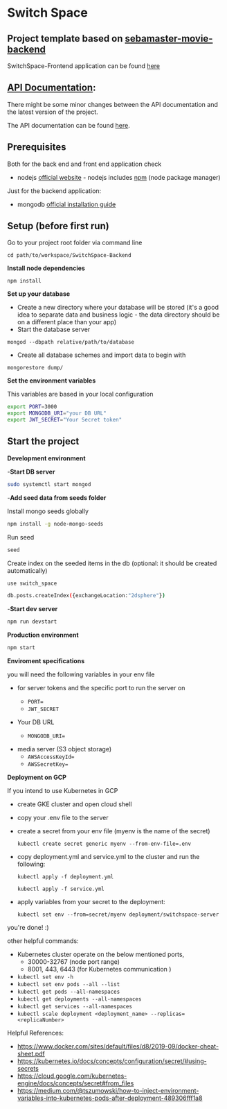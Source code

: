 # Switch Space

## Project template based on [sebamaster-movie-backend](https://github.com/sebischair/sebamaster-movie-backend/)

SwitchSpace-Frontend application can be found [here](https://github.com/AbdelrahmanKhaledAmer/SwitchSpace-Frontend)

## [API Documentation](https://app.swaggerhub.com/apis-docs/AbdelrahmanKhaledAmer/SwitchSpace/0.0.1#/):

There might be some minor changes between the API documentation and the latest version of the project.

The API documentation can be found [here](https://app.swaggerhub.com/apis-docs/AbdelrahmanKhaledAmer/SwitchSpace/0.0.1#/).

## Prerequisites

Both for the back end and front end application check

-   nodejs [official website](https://nodejs.org/en/) - nodejs includes [npm](https://www.npmjs.com/) (node package manager)

Just for the backend application:

-   mongodb [official installation guide](https://docs.mongodb.org/manual/administration/install-community/)

## Setup (before first run)

Go to your project root folder via command line

```
cd path/to/workspace/SwitchSpace-Backend
```

**Install node dependencies**

```
npm install
```

**Set up your database**

-   Create a new directory where your database will be stored (it's a good idea to separate data and business logic - the data directory should be on a different place than your app)
-   Start the database server

```
mongod --dbpath relative/path/to/database
```

-   Create all database schemes and import data to begin with

```
mongorestore dump/
```

**Set the environment variables**

This variables are based in your local configuration

```bash
export PORT=3000
export MONGODB_URI="your DB URL"
export JWT_SECRET="Your Secret token"
```

## Start the project

**Development environment**

-**Start DB server**

```bash
sudo systemctl start mongod
```

-**Add seed data from seeds folder**

Install mongo seeds globally

```bash
npm install -g node-mongo-seeds
```

Run seed

```bash
seed
```

Create index on the seeded items in the db (optional: it should be created automatically)

```bash
use switch_space
```

```bash
db.posts.createIndex({exchangeLocation:"2dsphere"})
```

-**Start dev server**

```bash
npm run devstart
```

**Production environment**

```bash
npm start
```

**Enviroment specifications**

you will need the following variables in your env file

-   for server tokens and the specific port to run the server on

    -   `PORT=`
    -   `JWT_SECRET`

-   Your DB URL
    -   `MONGODB_URI=`

*   media server (S3 object storage)
    -   `AWSAccessKeyId=`
    -   `AWSSecretKey=`

**Deployment on GCP**

If you intend to use Kubernetes in GCP

-   create GKE cluster and open cloud shell

-   copy your .env file to the server

-   create a secret from your env file (myenv is the name of the secret)

    `kubectl create secret generic myenv --from-env-file=.env`

-   copy deployment.yml and service.yml to the cluster and run the following:

    `kubectl apply -f deployment.yml`

    `kubectl apply -f service.yml`

-   apply variables from your secret to the deployment:

    `kubectl set env --from=secret/myenv deployment/switchspace-server`

you're done! :)

other helpful commands:

-   Kubernetes cluster operate on the below mentioned ports,
    -   30000-32767 (node port range)
    -   8001, 443, 6443 (for Kubernetes communication )
-   `kubectl set env -h`
-   `kubectl set env pods --all --list`
-   `kubectl get pods --all-namespaces`
-   `kubectl get deployments --all-namespaces`
-   `kubectl get services --all-namespaces`
-   `kubectl scale deployment <deployment_name> --replicas=<replicaNumber>`

Helpful References:

-   https://www.docker.com/sites/default/files/d8/2019-09/docker-cheat-sheet.pdf
-   https://kubernetes.io/docs/concepts/configuration/secret/#using-secrets
-   https://cloud.google.com/kubernetes-engine/docs/concepts/secret#from_files
-   https://medium.com/@tszumowski/how-to-inject-environment-variables-into-kubernetes-pods-after-deployment-489306fff1a8
